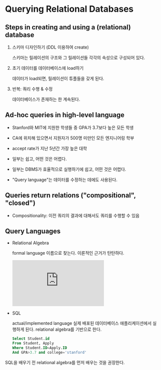 # Querying Relational Databases

## Steps in creating and using a (relational) database

1. 스키마 디자인하기 (DDL 이용하여 create)

   스키마는 릴레이션의 구조와 그 릴레이션들 각각의 속성으로 구성되어 있다.

2. 초기 데이터를 데이터베이스에 load하기

   데이터가 load되면, 릴레이션이 튜플들을 갖게 된다.

3. 반복: 쿼리 수행 & 수정

   데이터베이스가 존재하는 한 계속된다.



## Ad-hoc queries in high-level language

- Stanford와 MIT에 지원한 학생들 중 GPA가 3.7보다 높은 모든 학생
- CA에 위치해 있으면서 지원자가 500명 미만인 모든 엔지니어링 학부
- accept rate가 지난 5년간 가장 높은 대학

- 일부는 쉽고, 어떤 것은 어렵다.
- 일부는 DBMS가 효율적으로 실행하기에 쉽고, 어떤 것은 어렵다.
- "Query language"는 데이터를 수정하는 데에도 사용된다.



## Queries return relations ("compositional", "closed")

- Compositionality: 이전 쿼리의 결과에 대해서도 쿼리를 수행할 수 있음



## Query Languages

- Relational Algebra

  formal language
  이름으로 찾는다. 이론적인 근거가 탄탄하다.

  ![equation](https://latex.codecogs.com/svg.latex?%5CPi_%7BID%7D%5Csigma_%7BGPA%3E3.7%20%5Cwedge%20C.name%3D%22stanford%22%7D%28Student%20%5Cbowtie%20Apply%29)

- SQL

  actual/implemented language
  실제 배포된 데이터베이스 애플리케이션에서 실행하게 된다.
  relational algebra를 기반으로 한다.

  ```sql
  Select Student.id
  From Student, Apply
  Where Student.ID=Apply.ID
  And GPA>3.7 and college='stanford'
  ```

SQL을 배우기 전 relational algebra를 먼저 배우는 것을 권장한다.













